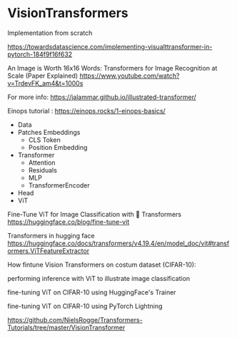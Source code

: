 # VisionTransformers

Implementation from scratch

https://towardsdatascience.com/implementing-visualttransformer-in-pytorch-184f9f16f632

An Image is Worth 16x16 Words: Transformers for Image Recognition at Scale (Paper Explained)
https://www.youtube.com/watch?v=TrdevFK_am4&t=1000s

For more info: https://jalammar.github.io/illustrated-transformer/

Einops tutorial : https://einops.rocks/1-einops-basics/


- Data
- Patches Embeddings
    - CLS Token
    - Position Embedding
- Transformer
    - Attention
    - Residuals
    - MLP
    - TransformerEncoder
- Head
- ViT


Fine-Tune ViT for Image Classification with 🤗 Transformers
https://huggingface.co/blog/fine-tune-vit

Transformers in hugging face 
https://huggingface.co/docs/transformers/v4.19.4/en/model_doc/vit#transformers.ViTFeatureExtractor

How fintune Vision Transformers on costum dataset (CIFAR-10):

performing inference with ViT to illustrate image classification

fine-tuning ViT on CIFAR-10 using HuggingFace's Trainer

fine-tuning ViT on CIFAR-10 using PyTorch Lightning

https://github.com/NielsRogge/Transformers-Tutorials/tree/master/VisionTransformer


